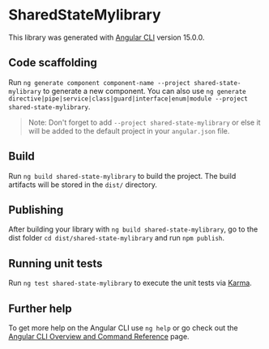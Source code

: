 # SharedStateMylibrary

This library was generated with [Angular CLI](https://github.com/angular/angular-cli) version 15.0.0.

## Code scaffolding

Run `ng generate component component-name --project shared-state-mylibrary` to generate a new component. You can also use `ng generate directive|pipe|service|class|guard|interface|enum|module --project shared-state-mylibrary`.
> Note: Don't forget to add `--project shared-state-mylibrary` or else it will be added to the default project in your `angular.json` file. 

## Build

Run `ng build shared-state-mylibrary` to build the project. The build artifacts will be stored in the `dist/` directory.

## Publishing

After building your library with `ng build shared-state-mylibrary`, go to the dist folder `cd dist/shared-state-mylibrary` and run `npm publish`.

## Running unit tests

Run `ng test shared-state-mylibrary` to execute the unit tests via [Karma](https://karma-runner.github.io).

## Further help

To get more help on the Angular CLI use `ng help` or go check out the [Angular CLI Overview and Command Reference](https://angular.io/cli) page.
